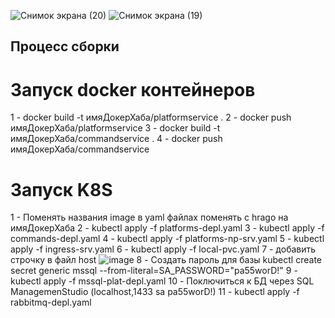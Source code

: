 ![Снимок экрана (20)](https://user-images.githubusercontent.com/87278338/181697753-aea360f4-a7b5-4202-a5fb-152ae67d4a17.png)
![Снимок экрана (19)](https://user-images.githubusercontent.com/87278338/181697771-f6794561-4207-48be-bfd9-80c99bf27679.png)

## Процесс сборки

# Запуск docker контейнеров
1 - docker build -t имяДокерХаба/platformservice .
2 - docker push имяДокерХаба/platformservice
3 - docker build -t имяДокерХаба/commandservice .
4 - docker push имяДокерХаба/commandservice

# Запуск K8S
1 - Поменять названия image в yaml файлах поменять с hrago на имяДокерХаба
2 - kubectl apply -f platforms-depl.yaml
3 - kubectl apply -f commands-depl.yaml
4 - kubectl apply -f platforms-np-srv.yaml
5 - kubectl apply -f ingress-srv.yaml
6 - kubectl apply -f local-pvc.yaml
7 - добавить строчку в файл host ![image](https://user-images.githubusercontent.com/87278338/181699618-c58ce878-214c-4cfb-a512-5b8e63bf699b.png)
8 - Создать пароль для базы kubectl create secret generic mssql --from-literal=SA_PASSWORD="pa55worD!"
9 - kubectl apply -f mssql-plat-depl.yaml
10 - Поключиться к БД через SQL ManagemenStudio (localhost,1433 sa pa55worD!)
11 - kubectl apply -f rabbitmq-depl.yaml
